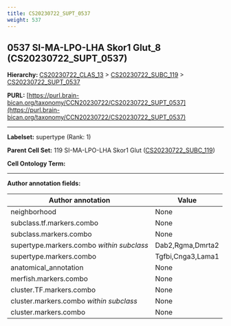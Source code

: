 ```yaml
---
title: CS20230722_SUPT_0537
weight: 537
---
```

## 0537 SI-MA-LPO-LHA Skor1 Glut_8 (CS20230722_SUPT_0537)
<b>Hierarchy: </b>
[CS20230722_CLAS_13](../CS20230722_CLAS_13) >
[CS20230722_SUBC_119](../CS20230722_SUBC_119) >
[CS20230722_SUPT_0537](../CS20230722_SUPT_0537)

**PURL:** [https://purl.brain-bican.org/taxonomy/CCN20230722/CS20230722_SUPT_0537](https://purl.brain-bican.org/taxonomy/CCN20230722/CS20230722_SUPT_0537)

---


**Labelset:** supertype (Rank: 1)

**Parent Cell Set:** 119 SI-MA-LPO-LHA Skor1 Glut ([CS20230722_SUBC_119](../CS20230722_SUBC_119))



**Cell Ontology Term:** 

[MARKER GENES.]: #


---

[TRANSFERRED ANNOTATIONS.]: #


[AUTHOR ANNOTATION FIELDS.]: #


**Author annotation fields:**

| Author annotation | Value |
|-------------------|-------|
|neighborhood|None|
|subclass.tf.markers.combo|None|
|subclass.markers.combo|None|
|supertype.markers.combo _within subclass_|Dab2,Rgma,Dmrta2|
|supertype.markers.combo|Tgfbi,Cnga3,Lama1|
|anatomical_annotation|None|
|merfish.markers.combo|None|
|cluster.TF.markers.combo|None|
|cluster.markers.combo _within subclass_|None|
|cluster.markers.combo|None|
